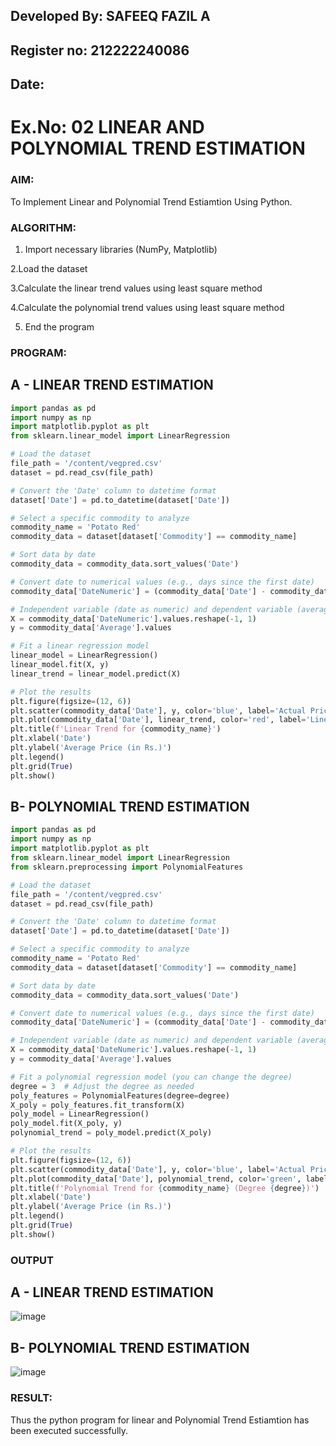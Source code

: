 ## Developed By: SAFEEQ FAZIL A
## Register no: 212222240086
## Date:
# Ex.No: 02 LINEAR AND POLYNOMIAL TREND ESTIMATION

### AIM:
To Implement Linear and Polynomial Trend Estiamtion Using Python.

### ALGORITHM:
1. Import necessary libraries (NumPy, Matplotlib)

2.Load the dataset

3.Calculate the linear trend values using least square method

4.Calculate the polynomial trend values using least square method

5. End the program
   
### PROGRAM:

## A - LINEAR TREND ESTIMATION
```python
import pandas as pd
import numpy as np
import matplotlib.pyplot as plt
from sklearn.linear_model import LinearRegression

# Load the dataset
file_path = '/content/vegpred.csv' 
dataset = pd.read_csv(file_path)

# Convert the 'Date' column to datetime format
dataset['Date'] = pd.to_datetime(dataset['Date'])

# Select a specific commodity to analyze
commodity_name = 'Potato Red' 
commodity_data = dataset[dataset['Commodity'] == commodity_name]

# Sort data by date
commodity_data = commodity_data.sort_values('Date')

# Convert date to numerical values (e.g., days since the first date)
commodity_data['DateNumeric'] = (commodity_data['Date'] - commodity_data['Date'].min()).dt.days

# Independent variable (date as numeric) and dependent variable (average price)
X = commodity_data['DateNumeric'].values.reshape(-1, 1)
y = commodity_data['Average'].values

# Fit a linear regression model
linear_model = LinearRegression()
linear_model.fit(X, y)
linear_trend = linear_model.predict(X)

# Plot the results
plt.figure(figsize=(12, 6))
plt.scatter(commodity_data['Date'], y, color='blue', label='Actual Prices')
plt.plot(commodity_data['Date'], linear_trend, color='red', label='Linear Trend')
plt.title(f'Linear Trend for {commodity_name}')
plt.xlabel('Date')
plt.ylabel('Average Price (in Rs.)')
plt.legend()
plt.grid(True)
plt.show()


```
## B- POLYNOMIAL TREND ESTIMATION

```python
import pandas as pd
import numpy as np
import matplotlib.pyplot as plt
from sklearn.linear_model import LinearRegression
from sklearn.preprocessing import PolynomialFeatures

# Load the dataset
file_path = '/content/vegpred.csv'  
dataset = pd.read_csv(file_path)

# Convert the 'Date' column to datetime format
dataset['Date'] = pd.to_datetime(dataset['Date'])

# Select a specific commodity to analyze
commodity_name = 'Potato Red' 
commodity_data = dataset[dataset['Commodity'] == commodity_name]

# Sort data by date
commodity_data = commodity_data.sort_values('Date')

# Convert date to numerical values (e.g., days since the first date)
commodity_data['DateNumeric'] = (commodity_data['Date'] - commodity_data['Date'].min()).dt.days

# Independent variable (date as numeric) and dependent variable (average price)
X = commodity_data['DateNumeric'].values.reshape(-1, 1)
y = commodity_data['Average'].values

# Fit a polynomial regression model (you can change the degree)
degree = 3  # Adjust the degree as needed
poly_features = PolynomialFeatures(degree=degree)
X_poly = poly_features.fit_transform(X)
poly_model = LinearRegression()
poly_model.fit(X_poly, y)
polynomial_trend = poly_model.predict(X_poly)

# Plot the results
plt.figure(figsize=(12, 6))
plt.scatter(commodity_data['Date'], y, color='blue', label='Actual Prices')
plt.plot(commodity_data['Date'], polynomial_trend, color='green', label=f'Polynomial Trend (Degree {degree})')
plt.title(f'Polynomial Trend for {commodity_name} (Degree {degree})')
plt.xlabel('Date')
plt.ylabel('Average Price (in Rs.)')
plt.legend()
plt.grid(True)
plt.show()


```

### OUTPUT
## A - LINEAR TREND ESTIMATION
![image](https://github.com/user-attachments/assets/4d004ef3-87a7-4b27-8a77-db51d8ba5777)



## B- POLYNOMIAL TREND ESTIMATION
![image](https://github.com/user-attachments/assets/6dc492e6-5966-41d7-9ca0-31dfb0d79373)

### RESULT:
Thus the python program for linear and Polynomial Trend Estiamtion has been executed successfully.
